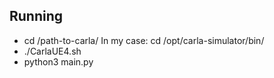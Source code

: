 ## Running

* cd /path-to-carla/
In my case: cd /opt/carla-simulator/bin/
* ./CarlaUE4.sh
* python3 main.py
